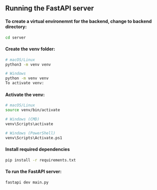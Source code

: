 ## Running the FastAPI server

#### To create a virtual environemnt for the backend, change to backend directory:
```sh 
cd server
```

#### Create the venv folder:
```sh
# macOS/Linux
python3 -m venv venv  

# Windows
python -m venv venv
To activate venv:
```

#### Activate the venv:
```sh
# macOS/Linux
source venv/bin/activate  

# Windows (CMD)
venv\Scripts\activate  

# Windows (PowerShell)
venv\Scripts\Activate.ps1
```

#### Install required dependencies
```sh
pip install -r requirements.txt
```

#### To run the FastAPI server:
```sh
fastapi dev main.py
```
